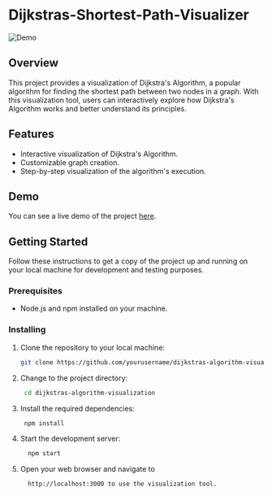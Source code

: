 # Dijkstras-Shortest-Path-Visualizer

![Demo](demo.gif)

## Overview

This project provides a visualization of Dijkstra's Algorithm, a popular algorithm for finding the shortest path between two nodes in a graph. With this visualization tool, users can interactively explore how Dijkstra's Algorithm works and better understand its principles.

## Features

- Interactive visualization of Dijkstra's Algorithm.
- Customizable graph creation.
- Step-by-step visualization of the algorithm's execution.

## Demo

You can see a live demo of the project [here](https://dijkstras-shortest-path-visualizer.vercel.app/).

## Getting Started

Follow these instructions to get a copy of the project up and running on your local machine for development and testing purposes.

### Prerequisites

- Node.js and npm installed on your machine.

### Installing

1. Clone the repository to your local machine:

   ```bash
   git clone https://github.com/yourusername/dijkstras-algorithm-visualization.git

2. Change to the project directory:
   ```bash
    cd dijkstras-algorithm-visualization

3. Install the required dependencies:
   ```bash
    npm install

 4. Start the development server:
    ```bash
      npm start

5. Open your web browser and navigate to
    ```bash
      http://localhost:3000 to use the visualization tool.
